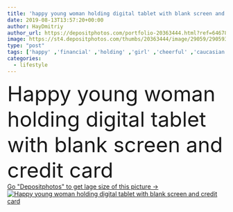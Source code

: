 ```yaml
---
title: 'happy young woman holding digital tablet with blank screen and credit card '
date: 2019-08-13T13:57:20+00:00
author: HayDmitriy
author_url: https://depositphotos.com/portfolio-20363444.html?ref=64678756
image: https://st4.depositphotos.com/thumbs/20363444/image/29059/290593018/api_thumb_450.jpg?forcejpeg=true
type: "post"
tags: ['happy' ,'financial' ,'holding' ,'girl' ,'cheerful' ,'caucasian' ,'smile' ,'health' ,'healthy' ,'food' ,'kitchen' ,'diet' ,'apple' ,'tasty' ,'delicious' ,'connection' ,'emotion' ,'vegetarian' ,'home' ,'woman' ,'communication' ,'wireless' ,'emotional' ,'Dieting' ,'indoors' ,'banking' ,'payment' ,'using' ,'grapes' ,'vitamins' ,'casual' ,'lemon' ,'oranges' ,'gadget' ,'fruits' ,'bananas' ,'superfood' ,'copy space' ,'one person' ,'young adult' ,'Healthy Lifestyle' ,'Credit card' ,'paper bag' ,'blank screen' ,'online shopping' ,'Digital Tablet' ,'White T shirt' ,'digital device' ]
categories: 
  - lifestyle
---
```

<div aling="center">
            <font size="60"> Happy young woman holding digital tablet with blank screen and credit card</font>   
</div>
<div>
    <a href='https://depositphotos.com/290593018/stock-photo-happy-young-woman-holding-digital.html?ref=64678756' target=_blank > Go "Depositphotos" to get lage size of this picture ->
        <img href='https://depositphotos.com/290593018/stock-photo-happy-young-woman-holding-digital.html?ref=64678756' src='https://st4.depositphotos.com/20363444/29059/i/950/depositphotos_290593018-stock-photo-happy-young-woman-holding-digital.jpg?forcejpeg=true' alt='Happy young woman holding digital tablet with blank screen and credit card' >
    </a>
</div>
